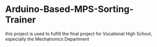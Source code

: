# Arduino-Based-MPS-Sorting-Trainer
this project is used to fulfill the final project for Vocational High School, especially the Mechatronics Department
